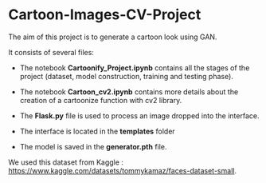 # Cartoon-Images-CV-Project

The aim of this project is to generate a cartoon look using GAN. 


It consists of several files: 

- The notebook **Cartoonify_Project.ipynb** contains all the stages of the project (dataset, model construction, training and testing phase).

- The notebook **Cartoon_cv2.ipynb** contains more details about the creation of a cartoonize function with cv2 library.

- The **Flask.py** file is used to process an image dropped into the interface.

- The interface is located in the **templates** folder

- The model is saved in the **generator.pth** file.

We used this dataset from Kaggle : https://www.kaggle.com/datasets/tommykamaz/faces-dataset-small.


